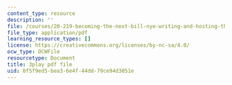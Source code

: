 ```yaml
---
content_type: resource
description: ''
file: /courses/20-219-becoming-the-next-bill-nye-writing-and-hosting-the-educational-show-january-iap-2015/0f5f9ed5bea36e4f44dd79ce94d3051e_PXPZpFHd9Lg.pdf
file_type: application/pdf
learning_resource_types: []
license: https://creativecommons.org/licenses/by-nc-sa/4.0/
ocw_type: OCWFile
resourcetype: Document
title: 3play pdf file
uid: 0f5f9ed5-bea3-6e4f-44dd-79ce94d3051e
---
```

